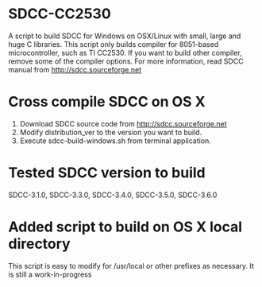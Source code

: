 SDCC-CC2530
===========

A script to build SDCC for Windows on OSX/Linux with small, large and huge C libraries. This script only builds compiler for 8051-based microcontroller, such as TI CC2530. If you want to build other compiler, remove some of the compiler options. For more information, read SDCC manual from http://sdcc.sourceforge.net

Cross compile SDCC on OS X
==========================

1. Download SDCC source code from http://sdcc.sourceforge.net
2. Modify distribution_ver to the version you want to build.
3. Execute sdcc-build-windows.sh from terminal application.

Tested SDCC version to build
============================
SDCC-3.1.0, SDCC-3.3.0, SDCC-3.4.0, SDCC-3.5.0, SDCC-3.6.0

Added script to build on OS X local directory
=============================================
This script is easy to modify for /usr/local or other prefixes as necessary. It is still a work-in-progress
